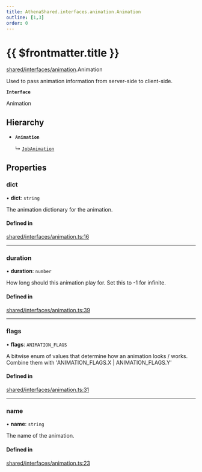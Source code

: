 ```yaml
---
title: AthenaShared.interfaces.animation.Animation
outline: [1,3]
order: 0
---
```


# {{ $frontmatter.title }}


[shared/interfaces/animation](../modules/shared_interfaces_animation.md).Animation

Used to pass animation information from server-side to client-side.

**`Interface`**

Animation

## Hierarchy

- **`Animation`**

  ↳ [`JobAnimation`](shared_interfaces_animation_JobAnimation.md)

## Properties

### dict

• **dict**: `string`

The animation dictionary for the animation.

#### Defined in

[shared/interfaces/animation.ts:16](https://github.com/Stuyk/altv-athena/blob/128b8a7/src/core/shared/interfaces/animation.ts#L16)

___

### duration

• **duration**: `number`

How long should this animation play for.
Set this to -1 for infinite.

#### Defined in

[shared/interfaces/animation.ts:39](https://github.com/Stuyk/altv-athena/blob/128b8a7/src/core/shared/interfaces/animation.ts#L39)

___

### flags

• **flags**: `ANIMATION_FLAGS`

A bitwise enum of values that determine how an animation looks / works.
Combine them with 'ANIMATION_FLAGS.X | ANIMATION_FLAGS.Y'

#### Defined in

[shared/interfaces/animation.ts:31](https://github.com/Stuyk/altv-athena/blob/128b8a7/src/core/shared/interfaces/animation.ts#L31)

___

### name

• **name**: `string`

The name of the animation.

#### Defined in

[shared/interfaces/animation.ts:23](https://github.com/Stuyk/altv-athena/blob/128b8a7/src/core/shared/interfaces/animation.ts#L23)
